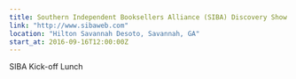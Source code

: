 ```yaml
---
title: Southern Independent Booksellers Alliance (SIBA) Discovery Show
link: "http://www.sibaweb.com"
location: "Hilton Savannah Desoto, Savannah, GA"
start_at: 2016-09-16T12:00:00Z 
---
```

SIBA Kick-off Lunch







